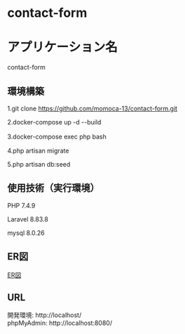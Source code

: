 # contact-form

# アプリケーション名
contact-form

## 環境構築
1.git clone https://github.com/momoca-13/contact-form.git

2.docker-compose up -d --build  

3.docker-compose exec php bash　

4.php artisan migrate  

5.php artisan db:seed

## 使用技術（実行環境）
PHP 7.4.9  

Laravel  8.83.8  

mysql 8.0.26 

## ER図
[ER図](index.drawio.png)

## URL  

開発環境: http://localhost/  
phpMyAdmin: http://localhost:8080/




